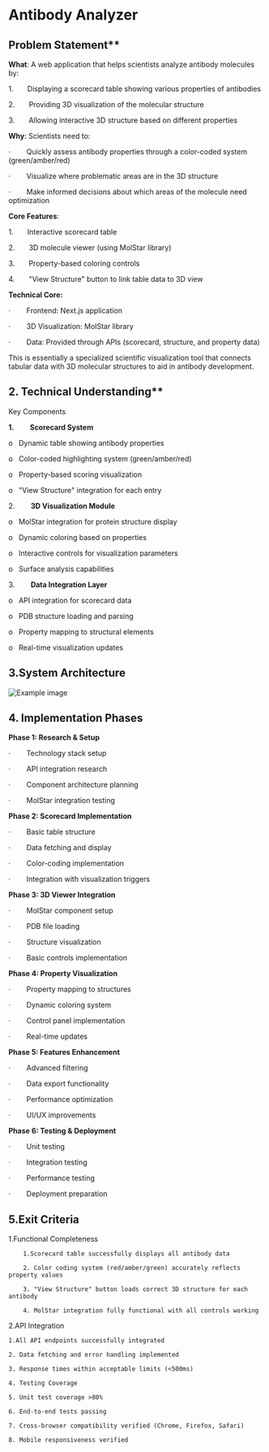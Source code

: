# Antibody Analyzer



## Problem Statement**

**What**: A web application that helps scientists analyze antibody molecules by:

1.       Displaying a scorecard table showing various properties of antibodies

2.       Providing 3D visualization of the molecular structure

3.       Allowing interactive 3D structure based on different properties

**Why**: Scientists need to:

·        Quickly assess antibody properties through a color-coded system (green/amber/red)

·        Visualize where problematic areas are in the 3D structure

·        Make informed decisions about which areas of the molecule need optimization

**Core Features**:

1.       Interactive scorecard table

2.       3D molecule viewer (using MolStar library)

3.       Property-based coloring controls

4.       "View Structure" button to link table data to 3D view

**Technical Core:**

·        Frontend: Next.js application

·        3D Visualization: MolStar library

·        Data: Provided through APIs (scorecard, structure, and property data)

This is essentially a specialized scientific visualization tool that connects tabular data with 3D molecular structures to aid in antibody development.

## 2. Technical Understanding**

Key Components

**1.**        **Scorecard System**

o   Dynamic table showing antibody properties

o   Color-coded highlighting system (green/amber/red)

o   Property-based scoring visualization

o   "View Structure" integration for each entry

2.        **3D Visualization Module**

o   MolStar integration for protein structure display

o   Dynamic coloring based on properties

o   Interactive controls for visualization parameters

o   Surface analysis capabilities

3.        **Data Integration Layer**

o   API integration for scorecard data

o   PDB structure loading and parsing

o   Property mapping to structural elements

o   Real-time visualization updates

## 3.System Architecture
![Example image](https://soqmsb04dk.ufs.sh/f/KBljPeC0dD9GSUq4x41jfEMNglRXhbiIz6Zm1sOJ2LKSoW0p "This is an online image")

## 4. Implementation Phases

**Phase 1: Research & Setup**

·        Technology stack setup

·        API integration research

·        Component architecture planning

·        MolStar integration testing

**Phase 2: Scorecard Implementation**

·        Basic table structure

·        Data fetching and display

·        Color-coding implementation

·        Integration with visualization triggers

**Phase 3: 3D Viewer Integration**

·        MolStar component setup

·        PDB file loading

·        Structure visualization

·        Basic controls implementation

**Phase 4: Property Visualization**

·        Property mapping to structures

·        Dynamic coloring system

·        Control panel implementation

·        Real-time updates

**Phase 5: Features Enhancement**

·        Advanced filtering

·        Data export functionality

·        Performance optimization

·        UI/UX improvements

**Phase 6: Testing & Deployment**

·        Unit testing

·        Integration testing

·        Performance testing

·        Deployment preparation


## 5.Exit Criteria

1.Functional Completeness

        1.Scorecard table successfully displays all antibody data

        2. Color coding system (red/amber/green) accurately reflects property values

        3. "View Structure" button loads correct 3D structure for each antibody

        4. MolStar integration fully functional with all controls working

2.API Integration

    1.All API endpoints successfully integrated

    2. Data fetching and error handling implemented

    3. Response times within acceptable limits (<500ms)

    4. Testing Coverage

    5. Unit test coverage >80%

    6. End-to-end tests passing

    7. Cross-browser compatibility verified (Chrome, Firefox, Safari)

    8. Mobile responsiveness verified
